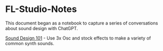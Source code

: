 # FL-Studio-Notes

This document began as a notebook to capture a series of conversations about sound design with ChatGPT.

[Sound Design 101](Sound-Design-101.md) - Use 3x Osc and stock effects to make a variety of common synth sounds.
